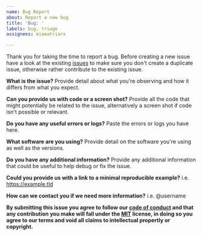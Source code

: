 ```yaml
---
name: Bug Report
about: Report a new bug
title: 'Bug: '
labels: bug, triage
assignees: miamatriarx

---
```


Thank you for taking the time to report a bug.  Before creating a new issue have a look at the existing [issues](https://github.com/matriarx/typescript/issues) to make sure you don't create a duplicate issue, otherwise rather contribute to the existing issue.

**What is the issue?**
Provide detail about what you're observing and how it differs from what you expect.

**Can you provide us with code or a screen shot?**
Provide all the code that might potentially be related to the issue, alternatively a screen shot if code isn't possible or relevant.

**Do you have any useful errors or logs?**
Paste the errors or logs you have here.

**What software are you using?**
Provide detail on the software you're using as well as the versions.

**Do you have any additional information?**
Provide any additional information that could be useful to help debug or fix the issue.

**Could you provide us with a link to a minimal reproducible example?**
i.e. https://example.tld

**How can we contact you if we need more information?**
i.e. @username

**By submitting this issue you agree to follow our [code of conduct](https://github.com/matriarx/typescript/code_of_conduct.md) and that any contribution you make will fall under the [MIT](https://github.com/matriarx/typescript/license.md) license, in doing so you agree to our terms and void all claims to intellectual propertly or copyright.**
